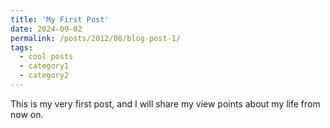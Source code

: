 ```yaml
---
title: 'My First Post'
date: 2024-09-02
permalink: /posts/2012/08/blog-post-1/
tags:
  - cool posts
  - category1
  - category2
---
```


This is my very first post, and I will share my view points about my life from now on. 